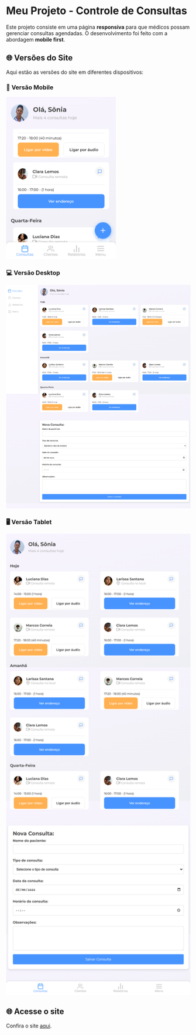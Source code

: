 # Meu Projeto - Controle de Consultas

Este projeto consiste em uma página **responsiva** para que médicos possam gerenciar consultas agendadas. O desenvolvimento foi feito com a abordagem **mobile first**.

## 🌐 Versões do Site

Aqui estão as versões do site em diferentes dispositivos:

### 📱 **Versão Mobile**

<img src="./assets/mobile.png" width="300" alt="Versão Mobile">

### 💻 **Versão Desktop**

<img src="./assets/desktop.png" width="800" alt="Versão Desktop">

### 🖥️ **Versão Tablet**

<img src="./assets/tablet.png" width="800" alt="Versão Tablet">

## 🌐 Acesse o site
Confira o site [aqui](https://mateuspistillo.github.io/Aluramed/).
